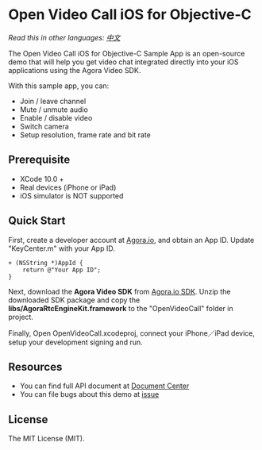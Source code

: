 # Open Video Call iOS for Objective-C

*Read this in other languages: [中文](README.zh.md)*

The Open Video Call iOS for Objective-C Sample App is an open-source demo that will help you get video chat integrated directly into your iOS applications using the Agora Video SDK.

With this sample app, you can:

- Join / leave channel
- Mute / unmute audio
- Enable / disable video
- Switch camera
- Setup resolution, frame rate and bit rate

## Prerequisite
* XCode 10.0 +
* Real devices (iPhone or iPad)
* iOS simulator is NOT supported

## Quick Start
First, create a developer account at [Agora.io](https://dashboard.agora.io/signin/), and obtain an App ID. Update "KeyCenter.m" with your App ID.

```
+ (NSString *)AppId {
    return @"Your App ID";
}
```

Next, download the **Agora Video SDK** from [Agora.io SDK](https://www.agora.io/en/blog/download/). Unzip the downloaded SDK package and copy the **libs/AgoraRtcEngineKit.framework** to the "OpenVideoCall" folder in project.

Finally, Open OpenVideoCall.xcodeproj, connect your iPhone／iPad device, setup your development signing and run.


## Resources

- You can find full API document at [Document Center](https://docs.agora.io/en/)
- You can file bugs about this demo at [issue](https://github.com/AgoraIO/Basic-Video-Call/issues)

## License

The MIT License (MIT).
